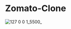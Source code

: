 # Zomato-Clone
![127 0 0 1_5500_](https://github.com/gopalgupta0007/Zomato-Clone/assets/105534501/be506aa0-7177-41f6-b20d-b5017acb31ee)
